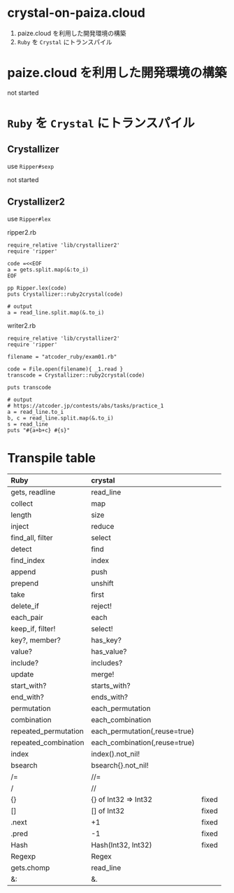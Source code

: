 # crystal-on-paiza.cloud
1) paize.cloud を利用した開発環境の構築
2) `Ruby` を `Crystal` にトランスパイル
# paize.cloud を利用した開発環境の構築
not started
# `Ruby` を `Crystal` にトランスパイル
## Crystallizer
use `Ripper#sexp`

not started
## Crystallizer2
use `Ripper#lex`

ripper2.rb
```
require_relative 'lib/crystallizer2'
require 'ripper'

code =<<EOF
a = gets.split.map(&:to_i)
EOF

pp Ripper.lex(code)
puts Crystallizer::ruby2crystal(code)

# output
a = read_line.split.map(&.to_i)
```

writer2.rb
```
require_relative 'lib/crystallizer2'
require 'ripper'

filename = "atcoder_ruby/exam01.rb"

code = File.open(filename){ _1.read }
transcode = Crystallizer::ruby2crystal(code)

puts transcode

# output
# https://atcoder.jp/contests/abs/tasks/practice_1
a = read_line.to_i
b, c = read_line.split.map(&.to_i)
s = read_line
puts "#{a+b+c} #{s}"
```
# Transpile table
|Ruby|crystal||
|:--|:--|:--|
|gets, readline|read_line||
|collect|map||
|length|size||
|inject|reduce||
|find_all, filter|select||
|detect|find||
|find_index|index||
|append|push||
|prepend|unshift||
|take|first||
|delete_if|reject!||
|each_pair|each||
|keep_if, filter!|select!||
|key?, member?|has_key?||
|value?|has_value?||
|include?|includes?||
|update|merge!||
|start_with?|starts_with?||
|end_with?|ends_with?||
|permutation|each_permutation||
|combination|each_combination||
|repeated_permutation|each_permutation(,reuse=true)||
|repeated_combination|each_combination(,reuse=true)||
|index|index().not_nil!||
|bsearch|bsearch{}.not_nil!||
|/=|//=||
|/|//||
|{}|{} of Int32 => Int32|fixed|
|[]|[] of Int32|fixed|
|.next|+1|fixed|
|.pred|-1|fixed|
|Hash|Hash(Int32, Int32)|fixed|
|Regexp|Regex||
|gets.chomp|read_line||
|&:|&.||

